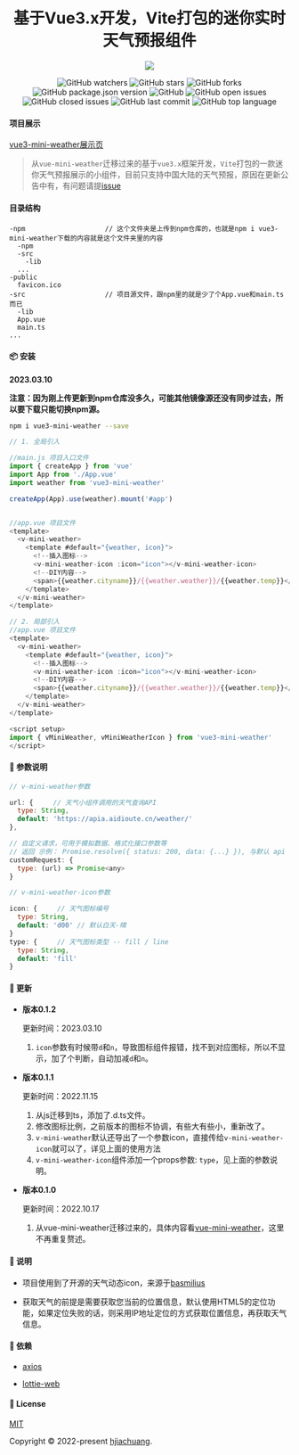 <h1 align="center">基于Vue3.x开发，Vite打包的迷你实时天气预报组件</h1>

<div align="center">

<img src='https://raw.githubusercontent.com/hjiachuang/vue3-mini-weather/master/weather.png' />

![GitHub watchers](https://img.shields.io/github/watchers/hjiachuang/vue3-mini-weather?style=social) ![GitHub stars](https://img.shields.io/github/stars/hjiachuang/vue3-mini-weather?style=social) ![GitHub forks](https://img.shields.io/github/forks/hjiachuang/vue3-mini-weather?style=social)
<br />
![GitHub package.json version](https://img.shields.io/github/package-json/v/hjiachuang/vue3-mini-weather?style=flat-square) ![GitHub](https://img.shields.io/github/license/hjiachuang/vue3-mini-weather?style=flat-square) ![GitHub open issues](https://img.shields.io/github/issues/hjiachuang/vue3-mini-weather?style=flat-square) ![GitHub closed issues](https://img.shields.io/github/issues-closed/hjiachuang/vue3-mini-weather) ![GitHub last commit](https://img.shields.io/github/last-commit/hjiachuang/vue3-mini-weather?style=flat-square) ![GitHub top language](https://img.shields.io/github/languages/top/hjiachuang/vue3-mini-weather?style=flat-square)

</div>

#### 项目展示
[vue3-mini-weather展示页](https://apia.aidioute.cn/resource/vue-mini-weather/)

> 从`vue-mini-weather`迁移过来的基于`vue3.x`框架开发，`Vite`打包的一款迷你天气预报展示的小组件，目前只支持中国大陆的天气预报，原因在更新公告中有，有问题请提[issue](https://github.com/hjiachuang/vue3-mini-weather/issues)

#### 目录结构
```
-npm                    // 这个文件夹是上传到npm仓库的，也就是npm i vue3-mini-weather下载的内容就是这个文件夹里的内容
  -npm
  -src
    -lib
  ...
-public
  favicon.ico
-src                    // 项目源文件，跟npm里的就是少了个App.vue和main.ts而已
  -lib
  App.vue
  main.ts
...
```

#### 📦 安装

  **2023.03.10** 

  **注意：因为刚上传更新到npm仓库没多久，可能其他镜像源还没有同步过去，所以要下载只能切换npm源。**

```bash
npm i vue3-mini-weather --save
```

```javascript
// 1. 全局引入

//main.js 项目入口文件
import { createApp } from 'vue'
import App from './App.vue'
import weather from 'vue3-mini-weather'

createApp(App).use(weather).mount('#app')


//app.vue 项目文件
<template>
  <v-mini-weather>
    <template #default="{weather, icon}">
      <!--插入图标-->
      <v-mini-weather-icon :icon="icon"></v-mini-weather-icon>
      <!--DIY内容-->
      <span>{{weather.cityname}}/{{weather.weather}}/{{weather.temp}}</span>
    </template>
  </v-mini-weather>
</template>

// 2. 局部引入 
//app.vue 项目文件
<template>
  <v-mini-weather>
    <template #default="{weather, icon}">
      <!--插入图标-->
      <v-mini-weather-icon :icon="icon"></v-mini-weather-icon>
      <!--DIY内容-->
      <span>{{weather.cityname}}/{{weather.weather}}/{{weather.temp}}</span>
    </template>
  </v-mini-weather>
</template>

<script setup>
import { vMiniWeather, vMiniWeatherIcon } from 'vue3-mini-weather'
</script>

```

#### 📝 参数说明
```javascript
// v-mini-weather参数

url: {     // 天气小组件调用的天气查询API
  type: String,
  default: 'https://apia.aidioute.cn/weather/'
},

// 自定义请求，可用于模拟数据、格式化接口参数等
// 返回 示例： Promise.resolve({ status: 200, data: {...} }), 与默认 api 一致 
customRequest: {
  type: (url) => Promise<any>
}

// v-mini-weather-icon参数

icon: {     // 天气图标编号
  type: String,
  default: 'd00' // 默认白天-晴
}
type: {     // 天气图标类型 -- fill / line
  type: String,
  default: 'fill'
}
```

#### 📖 更新

* **版本0.1.2**
  
  更新时间：2023.03.10

  1. `icon`参数有时候带`d`和`n`，导致图标组件报错，找不到对应图标，所以不显示，加了个判断，自动加减`d`和`n`。

* **版本0.1.1**
  
  更新时间：2022.11.15

  1. 从js迁移到ts，添加了.d.ts文件。
  2. 修改图标比例，之前版本的图标不协调，有些大有些小，重新改了。
  3. `v-mini-weather`默认还导出了一个参数icon，直接传给`v-mini-weather-icon`就可以了，详见上面的使用方法
  4. `v-mini-weather-icon`组件添加一个props参数: `type`，见上面的参数说明。

* **版本0.1.0**
  
  更新时间：2022.10.17

  1. 从vue-mini-weather迁移过来的，具体内容看[vue-mini-weather](https://github.com/hjiachuang/vue-mini-weather)，这里不再重复赘述。

#### 📝 说明

* 项目使用到了开源的天气动态icon，来源于[basmilius](https://github.com/basmilius/weather-icons)

* 获取天气的前提是需要获取您当前的位置信息，默认使用HTML5的定位功能，如果定位失败的话，则采用IP地址定位的方式获取位置信息，再获取天气信息。

#### 📝 依赖

* [axios](https://github.com/axios/axios)

* [lottie-web](https://github.com/airbnb/lottie-web)

#### 📝 License

[MIT](https://github.com/hjiachuang/vue-mini-weather/blob/master/LICENSE)

Copyright © 2022-present [hjiachuang](https://github.com/hjiachuang).
